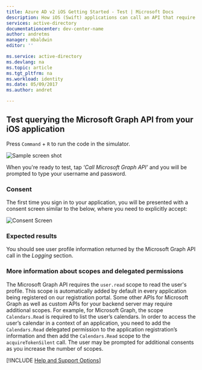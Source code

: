 ```yaml
---
title: Azure AD v2 iOS Getting Started - Test | Microsoft Docs
description: How iOS (Swift) applications can call an API that require access tokens by Azure Active Directory v2 endpoint
services: active-directory
documentationcenter: dev-center-name
author: andretms
manager: mbaldwin
editor: ''

ms.service: active-directory
ms.devlang: na
ms.topic: article
ms.tgt_pltfrm: na
ms.workload: identity
ms.date: 05/09/2017
ms.author: andret

---
```

## Test querying the Microsoft Graph API from your iOS application

Press `Command` + `R` to run the code in the simulator.

![Sample screen shot](media/active-directory-mobileanddesktopapp-ios-test/iostestscreenshot.png)

When you're ready to test, tap *‘Call Microsoft Graph API’* and you will be prompted to type your username and password.

### Consent
The first time you sign in to your application, you will be presented with a consent screen similar to the below, where you need to explicitly accept:

![Consent Screen](media/active-directory-mobileanddesktopapp-ios-test/iosconsentscreen.png)

### Expected results
You should see user profile information returned by the Microsoft Graph API call in the *Logging* section.

<!--start-collapse-->
### More information about scopes and delegated permissions

The Microsoft Graph API requires the `user.read` scope to read the user's profile. This scope is automatically added by default in every application being registered on our registration portal. Some other APIs for Microsoft Graph as well as custom APIs for your backend server may require additional scopes. For example, for Microsoft Graph, the scope `Calendars.Read` is required to list the user’s calendars. In order to access the user’s calendar in a context of an application, you need to add the `Calendars.Read` delegated permission to the application registration’s information and then add the `Calendars.Read` scope to the `acquireTokenSilent` call. The user may be prompted for additional consents as you increase the number of scopes.

<!--end-collapse-->

[!INCLUDE  [Help and Support Options](../../../../includes/active-directory-develop-help-support-include.md)]
